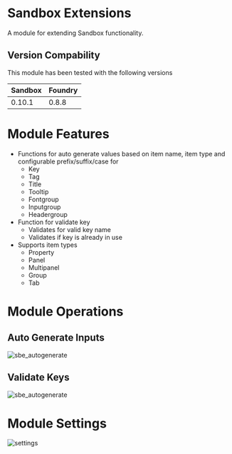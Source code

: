 # Sandbox Extensions
A module for extending Sandbox functionality.


## Version Compability
This module has been tested with the following versions

Sandbox  | Foundry
-------  | -------
0.10.1   | 0.8.8  


# Module Features
* Functions for auto generate values based on item name, item type and configurable prefix/suffix/case for 
  * Key
  * Tag
  * Title
  * Tooltip
  * Fontgroup
  * Inputgroup
  * Headergroup  
* Function for validate key
  * Validates for valid key name
  * Validates if key is already in use  
* Supports item types  
  * Property
  * Panel
  * Multipanel
  * Group
  * Tab
# Module Operations
## Auto Generate Inputs
![sbe_autogenerate](https://user-images.githubusercontent.com/81265884/134352052-37ce91bf-10b7-4573-adc5-e7ad193330ad.gif)
## Validate Keys
![sbe_autogenerate](https://user-images.githubusercontent.com/81265884/134352989-75708a12-df2a-4640-858d-7c286efc424a.gif)


# Module Settings
![settings](https://user-images.githubusercontent.com/81265884/134343713-b27d22a4-993f-4896-a406-91fdbfbda636.png)
